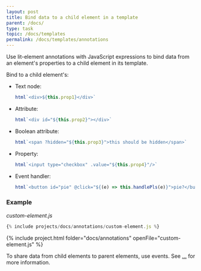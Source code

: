 ```yaml
---
layout: post
title: Bind data to a child element in a template
parent: /docs/
type: task
topic: /docs/templates
permalink: /docs/templates/annotations
---
```


Use lit-element annotations with JavaScript expressions to bind data from an element's properties to a child element in its template.

Bind to a child element's: 

*   Text node:

    ```js
    html`<div>${this.prop1}</div>`
    ```

*   Attribute:

    ```js
    html`<div id="${this.prop2}"></div>`
    ```

*   Boolean attribute:

    ```js
    html`<span ?hidden="${this.prop3}">this should be hidden</span>`
    ```

*   Property:

    ```js
    html`<input type="checkbox" .value="${this.prop4}"/>`
    ```

*   Event handler:

    ```js
    html`<button id="pie" @click="${(e) => this.handlePls(e)}">pie?</button>`
    ```

### Example

_custom-element.js_

```js
{% include projects/docs/annotations/custom-element.js %}
```

{% include project.html folder="docs/annotations" openFile="custom-element.js" %}

To share data from child elements to parent elements, use events. See [...]() for more information.
